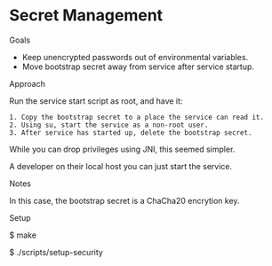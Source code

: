 # Secret Management

Goals

- Keep unencrypted passwords out of environmental variables.
- Move bootstrap secret away from service after service startup.

Approach

Run the service start script as root, and have it:

    1. Copy the bootstrap secret to a place the service can read it.
    2. Using su, start the service as a non-root user.
    3. After service has started up, delete the bootstrap secret.

While you can drop privileges using JNI, this seemed simpler.

A developer on their local host you can just start the service.

Notes

In this case, the bootstrap secret is a ChaCha20 encrytion key.

Setup

$ make

$ ./scripts/setup-security
